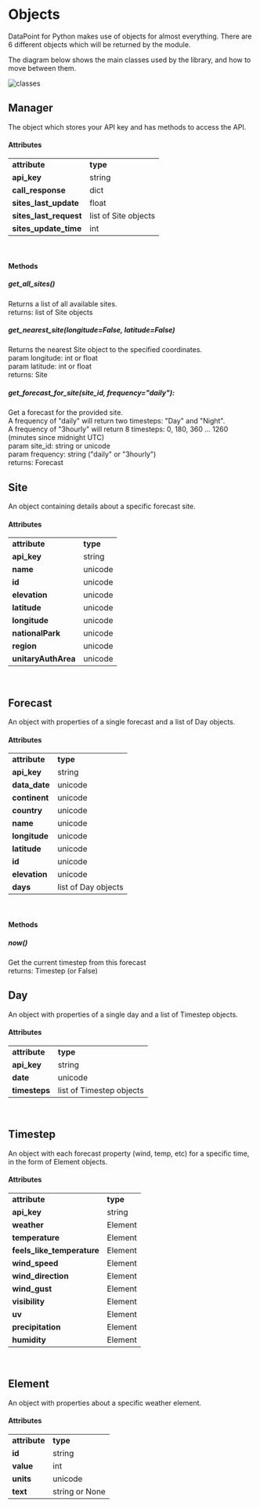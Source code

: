 # Objects

DataPoint for Python makes use of objects for almost everything.
There are 6 different objects which will be returned by the module.

The diagram below shows the main classes used by the library, and how to move between them.

![classes](https://cloud.githubusercontent.com/assets/9357195/4751636/83f178cc-5aa0-11e4-8eb0-a1b9531ed319.png)

## Manager
The object which stores your API key and has methods to access the API.

#### Attributes

<table>
<tr>
<td><b>attribute</b></td>
<td><b>type</b></td>
</tr>
<tr>
<td><b>api_key</b></td>
<td>string</td>
</tr>
<tr>
<td><b>call_response</b></td>
<td>dict</td>
</tr>
<tr>
<td><b>sites_last_update</b></td>
<td>float</td>
</tr>
<tr>
<td><b>sites_last_request</b></td>
<td>list of Site objects</td>
</tr>
<tr>
<td><b>sites_update_time</b></td>
<td>int</td>
</tr>
</table>
<br />

#### Methods

##### get_all_sites()
Returns a list of all available sites.<br/>
returns: list of Site objects

##### get_nearest_site(longitude=False, latitude=False)
Returns the nearest Site object to the specified coordinates.<br/>
param longitude: int or float<br/>
param latitude: int or float<br/>
returns: Site

##### get_forecast_for_site(site_id, frequency="daily"):
Get a forecast for the provided site.<br/>
A frequency of "daily" will return two timesteps:
"Day" and "Night".<br/>
A frequency of "3hourly" will return 8 timesteps:
0, 180, 360 ... 1260 (minutes since midnight UTC)<br/>
param site_id: string or unicode<br/>
param frequency: string ("daily" or "3hourly")<br/>
returns: Forecast

## Site
An object containing details about a specific forecast site.

#### Attributes

<table>
<tr>
<td><b>attribute</b></td>
<td><b>type</b></td>
</tr>
<tr>
<td><b>api_key</b></td>
<td>string</td>
</tr>
<tr>
<td><b>name</b></td>
<td>unicode</td>
</tr>
<tr>
<td><b>id</b></td>
<td>unicode</td>
</tr>
<tr>
<td><b>elevation</b></td>
<td>unicode</td>
</tr>
<tr>
<td><b>latitude</b></td>
<td>unicode</td>
</tr>
<tr>
<td><b>longitude</b></td>
<td>unicode</td>
</tr>
<tr>
<td><b>nationalPark</b></td>
<td>unicode</td>
</tr>
<tr>
<td><b>region</b></td>
<td>unicode</td>
</tr>
<tr>
<td><b>unitaryAuthArea</b></td>
<td>unicode</td>
</tr>
</table>
<br />

## Forecast
An object with properties of a single forecast and a list of Day objects.

#### Attributes

<table>
<tr>
<td><b>attribute</b></td>
<td><b>type</b></td>
</tr>
<tr>
<td><b>api_key</b></td>
<td>string</td>
</tr>
<tr>
<td><b>data_date</b></td>
<td>unicode</td>
</tr>
<tr>
<td><b>continent</b></td>
<td>unicode</td>
</tr>
<tr>
<td><b>country</b></td>
<td>unicode</td>
</tr>
<tr>
<td><b>name</b></td>
<td>unicode</td>
</tr>
<tr>
<td><b>longitude</b></td>
<td>unicode</td>
</tr>
<tr>
<td><b>latitude</b></td>
<td>unicode</td>
</tr>
<tr>
<td><b>id</b></td>
<td>unicode</td>
</tr>
<tr>
<td><b>elevation</b></td>
<td>unicode</td>
</tr>
<tr>
<td><b>days</b></td>
<td>list of Day objects</td>
</tr>
</table>
<br />

#### Methods

##### now()
Get the current timestep from this forecast<br>
returns: Timestep (or False)

## Day
An object with properties of a single day and a list of Timestep objects.

#### Attributes

<table>
<tr>
<td><b>attribute</b></td>
<td><b>type</b></td>
</tr>
<tr>
<td><b>api_key</b></td>
<td>string</td>
</tr>
<tr>
<td><b>date</b></td>
<td>unicode</td>
</tr>
<tr>
<td><b>timesteps</b></td>
<td>list of Timestep objects</td>
</tr>
</table>
<br />

## Timestep
An object with each forecast property (wind, temp, etc) for a specific time,
in the form of Element objects.

#### Attributes

<table>
<tr>
<td><b>attribute</b></td>
<td><b>type</b></td>
</tr>
<tr>
<td><b>api_key</b></td>
<td>string</td>
</tr>
<tr>
<td><b>weather</b></td>
<td>Element</td>
</tr>
<tr>
<td><b>temperature</b></td>
<td>Element</td>
</tr>
<tr>
<td><b>feels_like_temperature</b></td>
<td>Element</td>
</tr>
<tr>
<td><b>wind_speed</b></td>
<td>Element</td>
</tr>
<tr>
<td><b>wind_direction</b></td>
<td>Element</td>
</tr>
<tr>
<td><b>wind_gust</b></td>
<td>Element</td>
</tr>
<tr>
<td><b>visibility</b></td>
<td>Element</td>
</tr>
<tr>
<td><b>uv</b></td>
<td>Element</td>
</tr>
<tr>
<td><b>precipitation</b></td>
<td>Element</td>
</tr>
<tr>
<td><b>humidity</b></td>
<td>Element</td>
</tr>
</table>
<br />

## Element
An object with properties about a specific weather element.

#### Attributes

<table>
<tr>
<td><b>attribute</b></td>
<td><b>type</b></td>
</tr>
<tr>
<td><b>id</b></td>
<td>string</td>
</tr>
<tr>
<td><b>value</b></td>
<td>int</td>
</tr>
<tr>
<td><b>units</b></td>
<td>unicode</td>
</tr>
<tr>
<td><b>text</b></td>
<td>string or None</td>
</tr>
</table>
<br />
